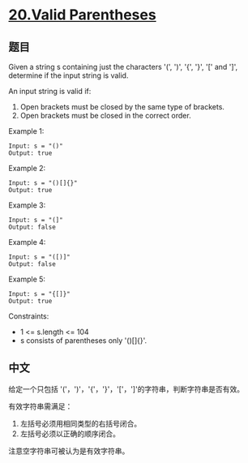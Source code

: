 # [20.Valid Parentheses](https://leetcode-cn.com/problems/valid-parentheses/)

## 题目

Given a string s containing just the characters '(', ')', '{', '}', '[' and ']', determine if the input string is valid.

An input string is valid if:
  1. Open brackets must be closed by the same type of brackets.
  2. Open brackets must be closed in the correct order.
  
Example 1:
```
Input: s = "()"
Output: true
```

Example 2:
```
Input: s = "()[]{}"
Output: true
```

Example 3:
```
Input: s = "(]"
Output: false
```

Example 4:
```
Input: s = "([)]"
Output: false
```

Example 5:
```
Input: s = "{[]}"
Output: true
```

Constraints:
  - 1 <= s.length <= 104
  - s consists of parentheses only '()[]{}'.

## 中文

给定一个只包括 '('，')'，'{'，'}'，'['，']'的字符串，判断字符串是否有效。

有效字符串需满足：
  1. 左括号必须用相同类型的右括号闭合。
  2. 左括号必须以正确的顺序闭合。
  
注意空字符串可被认为是有效字符串。

